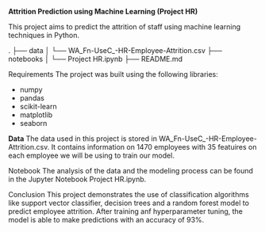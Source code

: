 **Attrition Prediction using Machine Learning (Project HR)**

This project aims to predict the attrition of staff using machine learning techniques in Python.

.
├── data
│   └── WA_Fn-UseC_-HR-Employee-Attrition.csv
├── notebooks
│   └── Project HR.ipynb
├── README.md


Requirements
The project was built using the following libraries:

- numpy
- pandas
- scikit-learn
- matplotlib
- seaborn

**Data**
The data used in this project is stored in WA_Fn-UseC_-HR-Employee-Attrition.csv. It contains information on 1470 employees with 35 featuires on each employee we will be using to train our model.


Notebook
The analysis of the data and the modeling process can be found in the Jupyter Notebook Project HR.ipynb.

Conclusion
This project demonstrates the use of classification algorithms like support vector classifier, decision trees and a random forest model to predict employee attrition. 
After training anf hyperparameter tuning, the model is able to make predictions with an accuracy of 93%.
